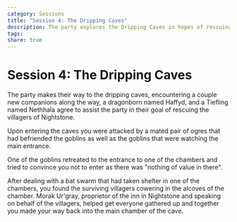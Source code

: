 ```yaml
---
category: Sessions
title: "Session 4: The Dripping Caves"
description: The party explores the Dripping Caves in hopes of rescuing the villagers of Nightstone.
tags: 
share: true
---
```


# Session 4: The Dripping Caves

The party makes their way to the dripping caves, encountering a couple new companions along the way, a dragonborn named Haffyd, and a Tiefling named Nethhala agree to assist the party in their goal of rescuing the villagers of Nightstone.

Upon entering the caves you were attacked by a mated pair of ogres that had befriended the goblins as well as the goblins that were watching the main entrance.

One of the goblins retreated to the entrance to one of the chambers and tried to convince you not to enter as there was "nothing of value in there".

After dealing with a bat swarm that had taken shelter in one of the chambers, you found the surviving villagers cowering in the alcoves of the chamber.
Morak Ur'gray, proprietor of the inn in Nightstone and speaking on behalf of the villagers, helped get everyone gathered up and together you made your way back into the main chamber of the cave.